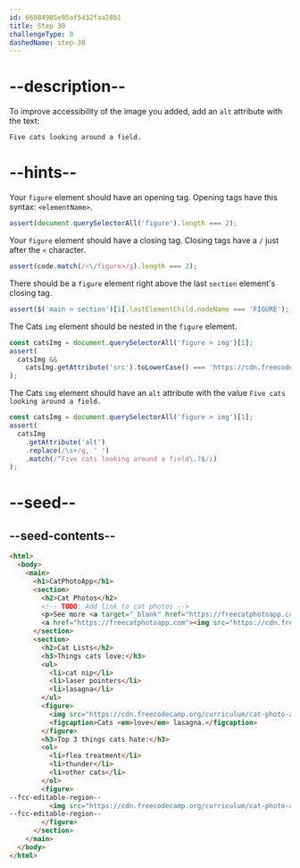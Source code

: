 ```yaml
---
id: 66984905e95af5432faa28b1
title: Step 30
challengeType: 0
dashedName: step-30
---
```


# --description--

To improve accessibility of the image you added, add an `alt` attribute with the text:

`Five cats looking around a field.`

# --hints--

Your `figure` element should have an opening tag. Opening tags have this syntax: `<elementName>`.

```js
assert(document.querySelectorAll('figure').length === 2);
```

Your `figure` element should have a closing tag. Closing tags have a `/` just after the `<` character.

```js
assert(code.match(/<\/figure>/g).length === 2);
```

There should be a `figure` element right above the last `section` element's closing tag.

```js
assert($('main > section')[1].lastElementChild.nodeName === 'FIGURE');
```

The Cats `img` element should be nested in the `figure` element.

```js
const catsImg = document.querySelectorAll('figure > img')[1];
assert(
  catsImg &&
    catsImg.getAttribute('src').toLowerCase() === 'https://cdn.freecodecamp.org/curriculum/cat-photo-app/cats.jpg'
);
```

The Cats `img` element should have an `alt` attribute with the value `Five cats looking around a field.`

```js
const catsImg = document.querySelectorAll('figure > img')[1];
assert(
  catsImg
    .getAttribute('alt')
    .replace(/\s+/g, ' ')
    .match(/^Five cats looking around a field\.?$/i)
);
```

# --seed--

## --seed-contents--

```html
<html>
  <body>
    <main>
      <h1>CatPhotoApp</h1>
      <section>
        <h2>Cat Photos</h2>
        <!-- TODO: Add link to cat photos -->
        <p>See more <a target="_blank" href="https://freecatphotoapp.com">cat photos</a> in our gallery.</p>
        <a href="https://freecatphotoapp.com"><img src="https://cdn.freecodecamp.org/curriculum/cat-photo-app/relaxing-cat.jpg" alt="A cute orange cat lying on its back."></a>
      </section>
      <section>
        <h2>Cat Lists</h2>
        <h3>Things cats love:</h3>
        <ul>
          <li>cat nip</li>
          <li>laser pointers</li>
          <li>lasagna</li>
        </ul>
        <figure>
          <img src="https://cdn.freecodecamp.org/curriculum/cat-photo-app/lasagna.jpg" alt="A slice of lasagna on a plate.">
          <figcaption>Cats <em>love</em> lasagna.</figcaption>  
        </figure>
        <h3>Top 3 things cats hate:</h3>
        <ol>
          <li>flea treatment</li>
          <li>thunder</li>
          <li>other cats</li>
        </ol>
        <figure>
--fcc-editable-region--
          <img src="https://cdn.freecodecamp.org/curriculum/cat-photo-app/cats.jpg">
--fcc-editable-region--
        </figure>
      </section>
    </main>
  </body>
</html>
```


